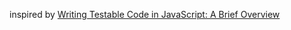 inspired by [Writing Testable Code in JavaScript: A Brief Overview](https://www.toptal.com/javascript/writing-testable-code-in-javascript?utm_campaign=blog_post_writing_testable_code_in_javascript&utm_medium=email&utm_source=blog_subscribers)
